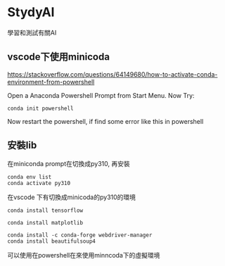 # StydyAI

學習和測試有關AI



## vscode下使用minicoda

https://stackoverflow.com/questions/64149680/how-to-activate-conda-environment-from-powershell

Open a Anaconda Powershell Prompt from Start Menu. Now Try:

```
conda init powershell
```

Now restart the powershell, if find some error like this in powershell

## 安裝lib

在miniconda prompt在切換成py310, 再安裝

```
conda env list
conda activate py310
```

在vscode 下有切換成minicoda的py310的環境

```
conda install tensorflow

conda install matplotlib

conda install -c conda-forge webdriver-manager
conda install beautifulsoup4
```



可以使用在powershell在來使用minncoda下的虛擬環境
